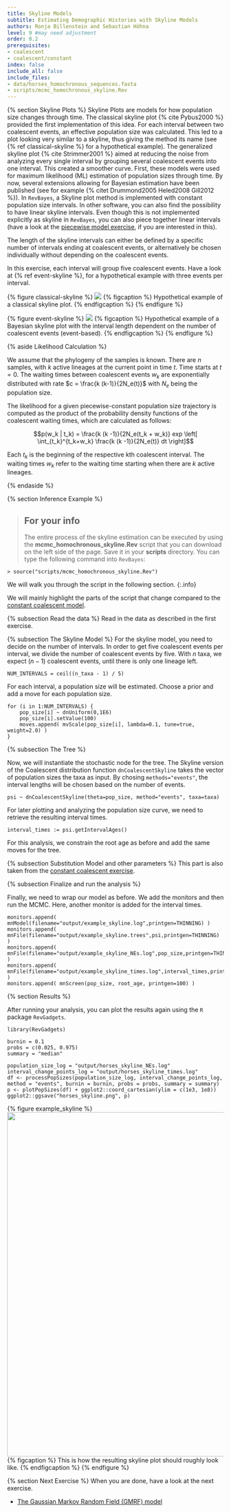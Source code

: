 ```yaml
---
title: Skyline Models
subtitle: Estimating Demographic Histories with Skyline Models
authors: Ronja Billenstein and Sebastian Höhna
level: 9 #may need adjustment
order: 0.2
prerequisites:
- coalescent
- coalescent/constant
index: false
include_all: false
include_files:
- data/horses_homochronous_sequences.fasta
- scripts/mcmc_homochronous_skyline.Rev
---
```


{% section Skyline Plots %}
Skyline Plots are models for how population size changes through time.
The classical skyline plot {% cite Pybus2000 %} provided the first implementation of this idea.
For each interval between two coalescent events, an effective population size was calculated.
This led to a plot looking very similar to a skyline, thus giving the method its name (see {% ref classical-skyline %} for a hypothetical example).
The generalized skyline plot {% cite Strimmer2001 %} aimed at reducing the noise from analyzing every single interval by grouping several coalescent events into one interval.
This created a smoother curve.
First, these models were used for maximum likelihood (ML) estimation of population sizes through time.
By now, several extensions allowing for Bayesian estimation have been published (see for example {% citet Drummond2005 Heled2008 Gill2012 %}).
In `RevBayes`, a Skyline plot method is implemented with constant population size intervals.
In other software, you can also find the possibility to have linear skyline intervals.
Even though this is not implemented explicitly as skyline in `RevBayes`, you can also piece together linear intervals (have a look at the [piecewise model exercise]({{base.url}}/tutorials/coalescent/piecewise), if you are interested in this).
<!--- The length of these intervals is not based on the timing of the coalescent events, but can be individually chosen. --->
The length of the skyline intervals can either be defined by a specific number of intervals ending at coalescent events, or alternatively be chosen individually without depending on the coalescent events.
<!--- In this tutorial, each interval will have the same length. --->
In this exercise, each interval will group five coalescent events.
Have a look at {% ref event-skyline %}, for a hypothetical example with three events per interval.

{% figure classical-skyline %}
  <img src="figures/scheme_classical_skyline.png" />
{% figcaption %}
Hypothetical example of a classical skyline plot.
{% endfigcaption %}
{% endfigure %}

{% figure event-skyline %}
  <img src="figures/scheme_event_skyline.png" />
{% figcaption %}
Hypothetical example of a Bayesian skyline plot with the interval length dependent on the number of coalescent events (event-based).
{% endfigcaption %}
{% endfigure %}

{% aside Likelihood Calculation %}

We assume that the phylogeny of the samples is known.
There are $n$ samples, with $k$ active lineages at the current point in time $t$.
Time starts at $t = 0$.
The waiting times between coalescent events $w_k$ are exponentially distributed with rate $c = \frac{k (k-1)}{2N_e(t)}$ with $N_e$ being the population size.
<!--- In the case of a skyline plot, the population size curve is split into $m$ intervals which each have a starting point $t_i$. --->

The likelihood for a given piecewise-constant population size trajectory is computed as the product of the probability density functions of the coalescent waiting times, which are calculated as follows:

$$p(w_k | t_k) = \frac{k (k -1)}{2N_e(t_k + w_k)} exp \left[ \int_{t_k}^{t_k+w_k} \frac{k (k -1)}{2N_e(t)} dt \right]$$

Each $t_k$ is the beginning of the respective kth coalescent interval.
The waiting times $w_k$ refer to the waiting time starting when there are $k$ active lineages.

<!--- In our case, $N_e(t)$ is a piecewise constant demographic function with $m$ intervals which each have a starting point $t_i$ and the length $l$.
**Do I need to go into the intervals here?** --->

{% endaside %}

{% section Inference Example %}

> ## For your info
> The entire process of the skyline estimation can be executed by using the **mcmc_homochronous_skyline.Rev** script that you can download on the left side of the page.
> Save it in your **scripts** directory.
> You can type the following command into `RevBayes`:
~~~
> source("scripts/mcmc_homochronous_skyline.Rev")
~~~
We will walk you through the script in the following section.
{:.info}

We will mainly highlight the parts of the script that change compared to the [constant coalescent model]({{base.url}}/tutorials/coalescent/constant).

{% subsection Read the data %}
Read in the data as described in the first exercise.

{% subsection The Skyline Model %}
For the skyline model, you need to decide on the number of intervals.
In order to get five coalescent events per interval, we divide the number of coalescent events by five.
With $n$ taxa, we expect $(n-1)$ coalescent events, until there is only one lineage left.

~~~
NUM_INTERVALS = ceil((n_taxa - 1) / 5)
~~~

For each interval, a population size will be estimated. Choose a prior and add a move for each population size.

~~~
for (i in 1:NUM_INTERVALS) {
    pop_size[i] ~ dnUniform(0,1E6)
    pop_size[i].setValue(100)
    moves.append( mvScale(pop_size[i], lambda=0.1, tune=true, weight=2.0) )
}
~~~


{% subsection The Tree %}

Now, we will instantiate the stochastic node for the tree.
The Skyline version of the Coalescent distribution function `dnCoalescentSkyline` takes the vector of population sizes the taxa as input. <!--- **(need to check whether it can take more)** --->
By chosing `methods="events"`, the interval lengths will be chosen based on the number of events.

~~~
psi ~ dnCoalescentSkyline(theta=pop_size, method="events", taxa=taxa)
~~~

For later plotting and analyzing the population size curve, we need to retrieve the resulting interval times.

~~~
interval_times := psi.getIntervalAges()
~~~

For this analysis, we constrain the root age as before and add the same moves for the tree.

{% subsection Substitution Model and other parameters %}
This part is also taken from the [constant coalescent exercise]({{base.url}}/tutorials/coalescent/constant).

{% subsection Finalize and run the analysis %}

Finally, we need to wrap our model as before.
We add the monitors and then run the MCMC.
Here, another monitor is added for the interval times.

~~~
monitors.append( mnModel(filename="output/example_skyline.log",printgen=THINNING) )
monitors.append( mnFile(filename="output/example_skyline.trees",psi,printgen=THINNING) )
monitors.append( mnFile(filename="output/example_skyline_NEs.log",pop_size,printgen=THINNING) )
monitors.append( mnFile(filename="output/example_skyline_times.log",interval_times,printgen=THINNING) )
monitors.append( mnScreen(pop_size, root_age, printgen=100) )
~~~


{% section Results %}

After running your analysis, you can plot the results again using the `R` package `RevGadgets`.

~~~
library(RevGadgets)

burnin = 0.1
probs = c(0.025, 0.975)
summary = "median"

population_size_log = "output/horses_skyline_NEs.log"
interval_change_points_log = "output/horses_skyline_times.log"
df <- processPopSizes(population_size_log, interval_change_points_log, method = "events", burnin = burnin, probs = probs, summary = summary)
p <- plotPopSizes(df) + ggplot2::coord_cartesian(ylim = c(1e3, 1e8))
ggplot2::ggsave("horses_skyline.png", p)
~~~

{% figure example_skyline %}
<img src="figures/horses_skyline.png" width="800">
{% figcaption %}
This is how the resulting skyline plot should roughly look like.
{% endfigcaption %}
{% endfigure %}

{% section Next Exercise %}
When you are done, have a look at the next exercise.

* [The Gaussian Markov Random Field (GMRF) model]({{base.url}}/tutorials/coalescent/GMRF)
